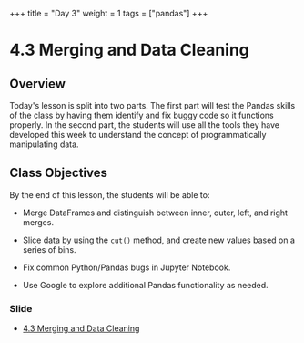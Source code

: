+++
title = "Day 3"
weight = 1
tags = ["pandas"] 
+++

# 4.3 Merging and Data Cleaning

## Overview

Today's lesson is split into two parts. The first part will test the Pandas skills of the class by having them identify and fix buggy code so it functions properly. In the second part, the students will use all the tools they have developed this week to understand the concept of programmatically manipulating data.

## Class Objectives

By the end of this lesson, the students will be able to:

* Merge DataFrames and distinguish between inner, outer, left, and right merges.

* Slice data by using the `cut()` method, and create new values based on a series of bins.

* Fix common Python/Pandas bugs in Jupyter Notebook.

* Use Google to explore additional Pandas functionality as needed.

### Slide
* [4.3 Merging and Data Cleaning](https://drive.google.com/open?id=1LbIbYi8LHXXGTzatXztB92kMRBR0kYbFR8QLO7orWkQ)